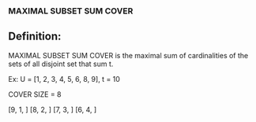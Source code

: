 ### MAXIMAL SUBSET SUM COVER

## Definition:

MAXIMAL SUBSET SUM COVER is the maximal sum of cardinalities of the sets of all disjoint set that sum t.

Ex: U = [1, 2, 3, 4, 5, 6, 8, 9], t = 10

COVER SIZE = 8

[9, 1, ]
[8, 2, ]
[7, 3, ]
[6, 4, ]